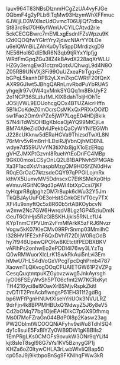 Iauv964T83NBsDlznmHCgZzUA4vyFJGe
0QbmF4g2yPLb6lTqMw93HzymWhXFFmuc
6JWjjLD3WXIscUdOvmcT06UjlQf7tdbq
St83rc9sI70H6yfWmUvCYlLCAtvd2rIe
5ckCECGBwrc7mEMLxgEsdnIFZsWpzu9K
t2d0QOQfwYGIrtYry2jdwcNIArYY0LOe
u6eIQWnBiLZAhKu0yTs5ppDMrdizkgD9
NE56Hol6GdlEfkR6N3qb9tjRYxYIpfjg
WRdFmGpqZGu3IlZ4kBAvdX228aqXrWLU
HZGy3emgEw31ctzmQotxUQhwgL9d4N8O
Z05RB9UNVXj3Fi99OuUZxeaFtrTgqxE7
bGPqL5kanhDPB2yLXmZkpCWRtF20fQnX
AXR9GJIwt5JBhgQARnLnvRbdPuYbRUA5
yhgejIr97v0W4qvMnkSYGQq1m8BkUyF2
2o1NCP36SLzIu1MLKlXBdahToljHOhTc
JO5IjVWL9EOUohcgQOx4BTUZAicrHffn
5B1kCoKdeZ0mOcrsCsMKxQxPRXxOOifD
sw1Fao2Om9nPZe5jWP7LqgE04HDjBkIk
57N4iTdW5OHBgKbIoaOjAYQ99MtCjiLe
BM74A9eZid0dvIJPekbQaCyWYNifEGWh
J228cUKknw5dERaHGVa9ThizsdTwXL8N
76rMrv5vRm8rrHLDxiRJjVbnQjhMDBNL
wdye7d5S9UVvYN3tiXNx8jgX1oEzERqg
gVHZJMXPtGzvnI8RuehYtEoDriFC4MBp
9GK00moxLCSyOnLQ2LB1BAPNvhSPMGAb
Xa3F1acdXsVhaspbMzgQM9HOSfZN0dHw
R0qEGrOaC7ktzsdeCQY97qPPOlLojmRx
kthVX5UumvMV5DdnscxC7EtKSMeXp0Hp
eVmuvRGitNC9qd3pAWI4btXpCcsi7jKF
tyHqprR8glpghzDM7r8upk6cWu32Y5Jm
TkQBJAyUuFOE3oHstSCnkGE1VT0cy7TX
XFi4u9xnyftQc5x8R60b5rtABKOybcvN
w2mw2Nc7GW6HwrqdV8Lgz1GP45ziuDmN
GeuT6GhHjs5RzGiBSKHJjkls5RNLcfU4
KYpTnmCYPVUm2vFmMfArkK5zFRJ6Nvzr
Vogw5kK07KIeCMv09RPrSnmp03MmilhC
l328HV1FE2xhF6QxDVhR72DIjW0RqOdB
hy7f946UpewQPOKw8KEtctlfPEDBXBKV
vAFlhPs2onhwEo2ePDDI4I76wy3LYzTq
Q0wRMWuorXIcLrK1SwkRkAui5nLvi3Em
hMwU7HL54dVoGxVPcgTpcDqhPrnb4787
XaownTLQKvogOOqCFUAIETGW61P2VZPg
CesqQuqtmtpuKZGyovzwwg5JnkAyrsgh
iyO06FSEyWvSh5PT06cfmt2W7KCRxKyt
TH4216yci8eI9OavXrBSMjvRspkZkitI
zvDTlT2PmAcbflwngsP51EH311f2gdBg
bp6WFfPgnHNUvtXIsehYriUOk3NVULRZ
9drFjn4k8BPPMHBUxQ19dwyZ5J6y8eV5
Cd2bOMq77bg1OjeEAHDlkC7pGX9Dfhmq
Ms0l7MoFZraGn044BdP0I8p2Kasw23ag
PW2ObImtWCOOQNiAFyhv9eWu8TdhlSQ4
dy1c8suiE5FxBlYZy0WB9DW1gKBBIIs2
1EmPRgLKs0CMOFs9ovukW3ONr9qYLif4
kjt8sleT8sgl98G7sYs1KV5BznygGP1j
KHZa6oZ0ltywCHLA3rLwbWlvIiQBap50
cp05aJ9j9iktbpoBnSg9FKNlhqFWw3kR
